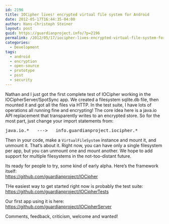```yaml
---
id: 2196
title: IOCipher lives! encrypted virtual file system for Android
date: 2012-05-17T16:44:35-04:00
author: Hans-Christoph Steiner
layout: post
guid: https://guardianproject.info/?p=2196
permalink: /2012/05/17/iocipher-lives-encrypted-virtual-file-system-for-android/
categories:
  - Development
tags:
  - android
  - encryption
  - open-source
  - prototype
  - psst
  - security
---
```

Nathan and I just got the first complete test of IOCipher working in the IOCipherServer/SpotSync app. We created a filesystem sqlite.db file, then mounted it and got all the files via HTTP. In the test suite, I have lots of operations all running fine and encrypting! The core idea here is a java.io API replacement that transparently writes to an encrypted store. So for the most part, just change your import statements from:

<pre>java.io.*   ---&gt;   info.guardianproject.iocipher.*</pre>

Then in your code, make a `VirtualFileSystem` instance and mount it, and unmount it. That&#8217;s about it. Right now, you can have only a single filesystem per app, but you can unmount one and mount another. We hope to add support for multiple filesystems in the not-too-distant future.

Its ready for people to try, some kind of early alpha. Here&#8217;s the framework itself:  
<a href="https://github.com/guardianproject/IOCipher" target="_blank">https://github.com/guardianproject/IOCipher</a>

THe easiest way to get started right now is probably the test suite:  
<a href="https://github.com/guardianproject/IOCipherTests" title="IOCipherTests" target="_blank">https://github.com/guardianproject/IOCipherTests</a>

Our first app using it is here:  
<a href="https://github.com/guardianproject/IOCipherServer" target="_blank">https://github.com/guardianproject/IOCipherServer</a>

Comments, feedback, criticism, welcome and wanted!